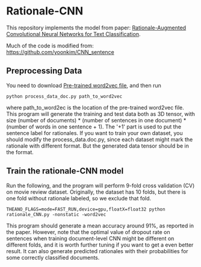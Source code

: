 # Rationale-CNN
This repository implements the model from paper: [Rationale-Augmented Convolutional Neural Networks for Text Classification](https://arxiv.org/pdf/1605.04469v2.pdf). 

Much of the code is modified from: https://github.com/yoonkim/CNN_sentence

## Preprocessing Data
You need to download [Pre-trained word2vec file](https://code.google.com/p/word2vec/), and then run
```
python process_data_doc.py path_to_word2vec
```
where path_to_word2ec is the location of the pre-trained word2vec file. This program will generate the training and test data both as 3D tensor, with size (number of documents) * (number of sentences in one document) * (number of words in one sentence + 1). The '+1' part is used to put the sentence label for rationales. If you want to train your own dataset, you should modify the process_data.doc.py, since each dataset might mark the rationale with different format. But the generated data tensor should be in the format. 

## Train the rationale-CNN model
Run the following, and the program will perform 9-fold cross validation (CV) on movie review dataset. Originally, the dataset has 10 folds, but there is one fold without rationale labeled, so we exclude that fold. 
```
THEANO_FLAGS=mode=FAST_RUN,device=gpu,floatX=float32 python rationale_CNN.py -nonstatic -word2vec
```
This program should generate a mean accuracy around 91%, as reported in the paper. However, note that the optimal value of dropout rate on sentences when training document-level CNN might be different on different folds, and it is worth further tuning if you want to get a even better result. 
It can also generate predicted rationales with their probabilities for some correctly classified documents. 

